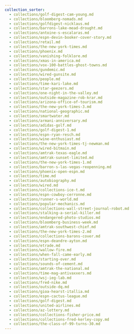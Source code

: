 ```yaml
---
collection_sorter:
  - collections/golf-digest-cam-young.md
  - collections/bloomberg-nomads.md
  - collections/golfdigest-nicklaus.md
  - collections/barrons-lake-mead-drought.md
  - collections/antoine-s-escalaras.md
  - collections/espn-devin-booker-cover-story.md
  - collections/retail.md
  - collections/the-new-york-times.md
  - collections/phoenix.md
  - collections/vanishing-folklore.md
  - collections/xmas-in-america.md
  - collections/vox-100-battles-ghost-towns.md
  - collections/gundemic.md
  - collections/wired-gunsite.md
  - collections/people.md
  - collections/time-kari-lake.md
  - collections/star-geezers.md
  - collections/one-night-in-the-valley.md
  - collections/outside-magazine-rob-krar.md
  - collections/arizona-office-of-tourism.md
  - collections/the-new-york-times-3.md
  - collections/national-geographic.md
  - collections/smartwater.md
  - collections/armani-anniversary.md
  - collections/adidas-golf.md
  - collections/golf-digest-1.md
  - collections/espn-ryan-resch.md
  - collections/wine-enthusiast.md
  - collections/the-new-york-times-tj-newman.md
  - collections/wired-bitmain.md
  - collections/amtrak-texas-eagle.md
  - collections/amtrak-sunset-limited.md
  - collections/the-new-york-times-1.md
  - collections/barron-s-las-vegas-reopenning.md
  - collections/phoenix-open-espn.md
  - collections/time.md
  - collections/autobiography.md
  - collections/wired.md
  - collections/collections-ice-t.md
  - collections/espn-cowboy-cerronne.md
  - collections/runner-s-world.md
  - collections/popular-mechanics.md
  - collections/collections-wall-street-journal-robot.md
  - collections/stalking-a-serial-killer.md
  - collections/endangered-photo-studios.md
  - collections/bloomberg-business-week.md
  - collections/amtrak-southwest-chief.md
  - collections/the-new-york-times-2.md
  - collections/collections-barons-cover.md
  - collections/espn-deandre-ayton.md
  - collections/etrade.md
  - collections/wallow-fire.md
  - collections/when-fall-came-early.md
  - collections/starting-over.md
  - collections/sounds-of-cement.md
  - collections/amtrak-the-national.md
  - collections/time-mag-antivaxxers.md
  - collections/wsj-ieg-lab.md
  - collections/fred-nike.md
  - collections/outside-dq.md
  - collections/gioa-hearst-itallia.md
  - collections/espn-cactus-league.md
  - collections/golf-digest.md
  - collections/united-airlines.md
  - collections/az-lottery.md
  - collections/collections-fisher-price.md
  - collections/collections-fred-kerley-copy.md
  - collections/the-class-of-99-turns-30.md
---
```

